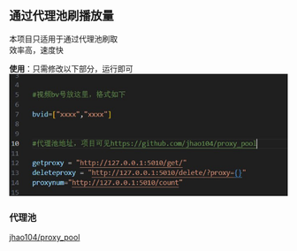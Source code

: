 
## 通过代理池刷播放量

本项目只适用于通过代理池刷取  
效率高，速度快  

 
**使用**：只需修改以下部分，运行即可  
![image](image/image.jpeg)




### 代理池
[jhao104/proxy_pool](https://github.com/jhao104/proxy_pool)
